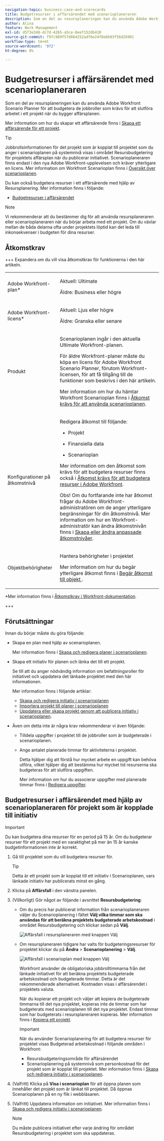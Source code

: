 ```yaml
---
navigation-topic: business-case-and-scorecards
title: Budgetresurser i affärsärendet med scenarioplaneraren
description: Som en del av resursplaneringen kan du använda Adobe Workfront Scenario Planner för att budgetera de jobbroller som krävs för att slutföra arbetet i ett projekt när du bygger affärsplanen.
author: Alina
feature: Work Management
exl-id: d5f3e348-dc7d-4265-a5ce-8eef152db410
source-git-commit: f97c989f57d864252adf6e24f8e6b03f56d26901
workflow-type: tm+mt
source-wordcount: '972'
ht-degree: 0%

---
```


# Budgetresurser i affärsärendet med scenarioplaneraren

<!--Audited: 06/2025-->

Som en del av resursplaneringen kan du använda Adobe Workfront Scenario Planner för att budgetera de jobbroller som krävs för att slutföra arbetet i ett projekt när du bygger affärsplanen.

Mer information om hur du skapar ett affärsärende finns i [Skapa ett affärsärende för ett projekt](../../../manage-work/projects/define-a-business-case/create-business-case.md).

>[!TIP]
>
>Jobbrollsinformationen för det projekt som är kopplat till projektet som du anger i scenarioplanen på systemnivå visas i området Resursbudgetering för projektets affärsplan när du publicerar initiativet. Scenarioplaneraren finns endast i den nya Adobe Workfront-upplevelsen och kräver ytterligare en licens. Mer information om Workfront Scenarioplan finns i [Översikt över scenarioplanen](../../../scenario-planner/scenario-planner-overview.md).

Du kan också budgetera resurser i ett affärsärende med hjälp av Resursplanering. Mer information finns i följande:

* [Budgetresurser i affärsärendet](../../../manage-work/projects/define-a-business-case/budget-resources-in-business-case.md)
  <!--* [Budget resources by project in the Resource Planner](../../../resource-mgmt/resource-planning/budget-by-project-resource-planner-d.md)-->

>[!NOTE]
>
>Vi rekommenderar att du bestämmer dig för att använda resursplaneraren eller scenarioplaneraren när du börjar arbeta med ett projekt. Om du växlar mellan de båda delarna ofta under projektets löptid kan det leda till inkonsekvenser i budgeten för dina resurser.

## Åtkomstkrav

+++ Expandera om du vill visa åtkomstkrav för funktionerna i den här artikeln.

<table style="table-layout:auto"> 
 <col> 
 </col> 
 <col> 
 </col> 
 <tbody> 
  <tr> 
   <td role="rowheader"><p>Adobe Workfront-plan*</p></td> 
   <td><p>Aktuell: Ultimate</p> 
   <p>Äldre: Business eller högre</p> </td> 
  </tr> 
  <tr> 
   <td role="rowheader"><p>Adobe Workfront-licens*</p></td> 
   <td><p>Aktuell: Ljus eller högre 
   <p>Äldre: Granska eller senare</p> </td> 
  </tr> 
  <tr> 
   <td role="rowheader"><p>Produkt</p></td> 
   <td><p>Scenarioplanen ingår i den aktuella Ultimate Workfront-planen.</p> 
   <p>För äldre Workfront-planer måste du köpa en licens för Adobe Workfront Scenario Planner, förutom Workfront-licensen, för att få tillgång till de funktioner som beskrivs i den här artikeln.</p> <p>Mer information om hur du hämtar Workfront Scenarioplan finns i <a href="../../../scenario-planner/access-needed-to-use-sp.md" class="MCXref xref">Åtkomst krävs för att använda scenarioplanen</a>. </p> </td> 
  </tr> 
  <tr> 
   <td role="rowheader"><p>Konfigurationer på åtkomstnivå</p></td> 
   <td> <p>Redigera åtkomst till följande: </p> 
    <ul> 
     <li> <p>Projekt</p> </li> 
     <li> <p>Finansiella data</p> </li> 
     <li> <p>Scenarioplan </p> </li> 
    </ul> <p>Mer information om den åtkomst som krävs för att budgetera resurser finns också i <a href="../../../resource-mgmt/resource-planning/access-needed-to-budget-resources.md" class="MCXref xref">Åtkomst krävs för att budgetera resurser i Adobe Workfront</a>.</p> <p>Obs! Om du fortfarande inte har åtkomst frågar du Adobe Workfront-administratören om de anger ytterligare begränsningar för din åtkomstnivå. Mer information om hur en Workfront-administratör kan ändra åtkomstnivån finns i <a href="../../../administration-and-setup/add-users/configure-and-grant-access/create-modify-access-levels.md" class="MCXref xref">Skapa eller ändra anpassade åtkomstnivåer</a>.</p> </td> 
  </tr> 
  <tr> 
   <td role="rowheader"><p>Objektbehörigheter</p></td> 
   <td> <p>Hantera behörigheter i projektet</p> <p>Mer information om hur du begär ytterligare åtkomst finns i <a href="../../../workfront-basics/grant-and-request-access-to-objects/request-access.md" class="MCXref xref">Begär åtkomst till objekt </a>.</p> </td> 
  </tr> 
 </tbody> 
</table>

*Mer information finns i [Åtkomstkrav i Workfront-dokumentation](/help/quicksilver/administration-and-setup/add-users/access-levels-and-object-permissions/access-level-requirements-in-documentation.md).

+++

## Förutsättningar

Innan du börjar måste du göra följande:

* Skapa en plan med hjälp av scenarioplanen.

  Mer information finns i [Skapa och redigera planer i scenarioplanen](../../../scenario-planner/create-and-edit-plans.md).

* Skapa ett initiativ för planen och länka det till ett projekt.

  Se till att du anger nödvändig information om befattningsroller för initiativet och uppdatera det länkade projektet med den här informationen.

  Mer information finns i följande artiklar:

   * [Skapa och redigera initiativ i scenarioplanen](../../../scenario-planner/create-and-edit-initiatives.md)
   * [Importera projekt till planer i scenarioplanen](../../../scenario-planner/import-projects-to-plans.md)
   * [Uppdatera eller skapa projekt genom att publicera initiativ i scenarioplanen](../../../scenario-planner/publish-scenarios-update-projects.md).

* Även om detta inte är några krav rekommenderar vi även följande:

   * Tilldela uppgifter i projektet till de jobbroller som är budgeterade i scenarioplanen.
   * Ange antalet planerade timmar för aktiviteterna i projektet.

     Detta hjälper dig att förstå hur mycket arbete en uppgift kan behöva utföra, vilket hjälper dig att bestämma hur mycket tid resurserna ska budgeteras för att slutföra uppgiften.

     Mer information om hur du associerar uppgifter med planerade timmar finns i [Redigera uppgifter](../../../manage-work/tasks/manage-tasks/edit-tasks.md).

## Budgetresurser i affärsärendet med hjälp av scenarioplaneraren för projekt som är kopplade till initiativ

>[!IMPORTANT]
>
>Du kan budgetera dina resurser för en period på 15 år. Om du budgeterar resurser för ett projekt med en varaktighet på mer än 15 år kanske budgetinformationen inte är korrekt.
><!--
><MadCap:conditionalText data-mc-conditions="QuicksilverOrClassic.Draft mode">>
>(is this still accurate for the Scenario Planner?)>
></MadCap:conditionalText>>
>-->

1. Gå till projektet som du vill budgetera resurser för.

   >[!TIP]
   >
   >Detta är ett projekt som är kopplat till ett initiativ i Scenarioplanen, vars länkade initiativ har publicerats minst en gång.

1. Klicka på **Affärsfall** i den vänstra panelen.
1. (Villkorligt) Gör något av följande i avsnittet **Resursbudgetering**:

   * Om du precis har publicerat information från scenarioplaneraren väljer du Scenarioplanering i fältet **Välj vilka timmar som ska användas för att beräkna projektets budgeterade arbetskostnad** i området Resursbudgetering och klickar sedan på **Välj**.

     ![Affärsfall i resursplaneraren med knappen Välj](assets/business-case-sp-selected-with-choose-button-350x121.png)

   * Om resursplaneraren tidigare har valts för budgeteringsresurser för projektet klickar du på **Ändra** > **Scenarioplanering** > **Välj**.

     ![Affärsfall i scenarioplan med knappen Välj](assets/business-case-rp-selected-change-option-to-switch-to-sp-highlighted-350x37.png)

     Workfront använder de obligatoriska jobbrolltimmarna från det länkade initiativet för att beräkna projektets budgeterade arbetskostnad och budgeterade timmar. Detta är det rekommenderade alternativet. Kostnaden visas i affärsärendet i projektets valuta.

     När du kopierar ett projekt och väljer att kopiera de budgeterade timmarna till det nya projektet, kopieras inte de timmar som har budgeterats med scenarioplanen till det nya projektet. Endast timmar som har budgeterats i resursplaneraren kopieras. Mer information finns i [Kopiera ett projekt](../manage-projects/copy-project.md).

     >[!IMPORTANT]
     >
     >När du använder Scenarioplanering för att budgetera resurser för projektet visas Budgeterad arbetskostnad i följande områden i Workfront:
     >
     >   
     >   
     >   * Resursbudgeteringsområde för affärsärendet
     >   * Scenarioplanering på systemnivå som personkostnad för det projekt som är kopplat till projektet. Mer information finns i [Skapa och redigera initiativ i scenarioplanen](../../../scenario-planner/create-and-edit-initiatives.md).
     >   
     >

1. (Valfritt) Klicka på **Visa i scenarioplan** för att öppna planen som innehåller det projekt som är länkat till projektet. Då öppnas Scenarioplanen på en ny flik i webbläsaren.
1. (Valfritt) Uppdatera information om initiativet. Mer information finns i [Skapa och redigera initiativ i scenarioplanen](../../../scenario-planner/create-and-edit-initiatives.md).

   >[!NOTE]
   >
   >Du måste publicera initiativet efter varje ändring för området Resursbudgetering i projektet som ska uppdateras.
